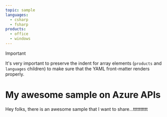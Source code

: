 ```yaml
---
topic: sample
languages:
  - csharp
  - fsharp
products:
  - office
  - windows
---
```


>[!IMPORTANT]
>It's very important to preserve the indent for array elements (`products` and `languages` children) to make sure that the YAML front-matter renders properly.

# My awesome sample on Azure APIs

Hey folks, there is an awesome sample that I want to share...tttttttttt
